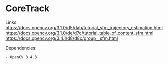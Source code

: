 # CoreTrack

Links:
	https://docs.opencv.org/3.1.0/d5/dab/tutorial_sfm_trajectory_estimation.html
	https://docs.opencv.org/3.1.0/de/d7c/tutorial_table_of_content_sfm.html
	https://docs.opencv.org/3.4.1/d8/d8c/group__sfm.html
	
	
Dependencies:

	- OpenCV 3.4.3
